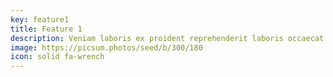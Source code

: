 ```yaml
---
key: feature1
title: Feature 1
description: Veniam laboris ex proident reprehenderit laboris occaecat sit aliquip cillum pariatur.
image: https://picsum.photos/seed/b/300/180
icon: solid fa-wrench
---
```

